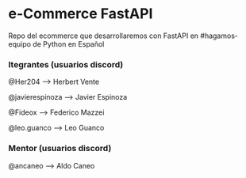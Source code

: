 # e-Commerce FastAPI
Repo del ecommerce que desarrollaremos con FastAPI en #hagamos-equipo de Python en Español



### Itegrantes (usuarios discord)
@Her204 --> Herbert Vente 

@javierespinoza --> Javier Espinoza

@Fideox --> Federico Mazzei

@leo.guanco --> Leo Guanco 



### Mentor (usuarios discord)
@ancaneo --> Aldo Caneo

